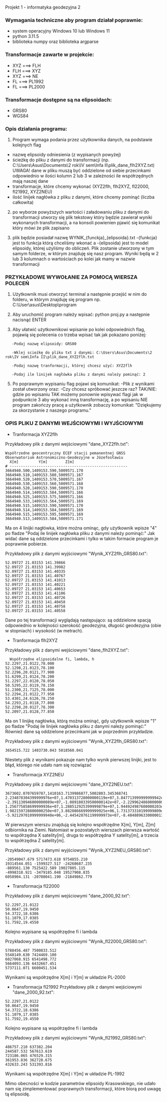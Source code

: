 Projekt 1 - informatyka geodezyjna 2 


### Wymagania techniczne aby program działał poprawnie:

- system operacyjny Windows 10 lub Windows 11
- python 3.11.5
- biblioteka numpy oraz biblioteka argparse


### Transformacje zawarte w projekcie:
 
- XYZ ===> FLH
- FLH ===> XYZ
- XYZ ===> NE
- FL ===> PL1992
- FL ===> PL2000


### Transformacje dostępne są na elipsoidach:

- GRS80
- WGS84


### Opis działania programu:

1. Program wymaga podania przez użytkownika danych, na podstawie kolejnych flag

- nazwę elipsoidy odniesienia (z wypisanych powyżej)
- ścieżkę do pliku z danymi do transformacji (np. C:\Users\Asus\Documents\2 rok\IV sem\Infa II\plik_dane_flh2XYZ.txt)
  UWAGA! dane w pliku muszą być oddzielone od siebie przecinkami odpowiednio 
  w ilości kolumn 2 lub 3 w zależności ile współrzędnych mają naszej dane 
- transformacje, które chcemy wykonać (XYZ2flh, flh2XYZ, fl22000, fl21992, XYZ2NEU)
- ilość linijek nagłówka z pliku z danymi, które chcemy pominąć (liczba całkowita)

2. po wyborze powyższych wartości i załadowaniu pliku z danymi do transformacji utworzy się plik tekstowy który będzie zawierał wyniki wykonanych transformacji, a na konsoli powienien pjawić się komunikat który mówi że plik zapisano
  
3. plik będzie posiadał nazwę WYNIK_{funckja}_{elipsoida}.txt  -{funkcja} jest to funkcja którą chceliśmy wkonać a -{elipsoida) jest to model elipsoidy, której użyliśmy do obliczeń. Plik zostanie utworzony w tym samym folderze, w którym znajduję się nasz program. Wyniki będą w 2 lub 3 kolumnach o wartościach po kolei jak mamy w nazwie transformacji

### PRZYKŁADOWE WYWOŁANIE ZA POMOCĄ WIERSZA POLECEŃ

1. Użytkownik musi otworzyć terminal a następnie przejść w nim do folderu, w którym znajduję się program np.
   C:\User\asus\Desktop\program

2. Aby uruchomić program należy wpisać: python proj.py a następnie nacisnąć ENTER
   
3. Aby ułatwić użytkownikowi wpisanie po kolei odpowiednich flag, pojawią się polecenia co trzeba wpisać tak jak pokazano poniżej:
```
   -Podaj nazwę elipsoidy: GRS80
   
   -Wklej scieżkę do pliku txt z danymi: C:\Users\Asus\Documents\2 rok\IV sem\Infa II\plik_dane_XYZ2flh.txt
   
   -Podaj nazwę tranformacji, której chcesz użyć: XYZ2flh
   
   -Podaj ile linijek nagłówka pliku z danymi należy pominąć: 2
```
 5. Po poprawnym wypisaniu flag pojawi się komunikat:
    -Plik z wynikami został utworzony
    oraz:
    -Czy chcesz spróbować jeszcze raz? TAK/NIE:
    gdzie po wpisaniu TAK możemy ponownie wpisywać flagi jak w podpunkcie 3 aby wykonać inną transformację, a po wpisaniu 
    NIE program zakończy pracę a użytkownik zobaczy komunikat: 
    "Dziękujemy za skorzystanie z naszego programu."

### OPIS PLIKU Z DANYMI WEJŚCIOWYMI I WYJŚCIOWYMI

- Tranformacja XYZ2flh

Przykładowy plik z danymi wejściowymi "dane_XYZ2flh.txt":

```
Współrzedne geocentryczny ECEF stacji pemanentnej GNSS
Obserwatorium Astronomiczno-Geodezyjne w Józefosławiu
  X[m]         Y[m]        Z[m]
# -----------------------------------------------------
3664940.500,1409153.590,5009571.170
3664940.510,1409153.580,5009571.167
3664940.520,1409153.570,5009571.167
3664940.530,1409153.560,5009571.168
3664940.520,1409153.590,5009571.170
3664940.514,1409153.584,5009571.166
3664940.525,1409153.575,5009571.166
3664940.533,1409153.564,5009571.169
3664940.515,1409153.590,5009571.170
3664940.514,1409153.584,5009571.169
3664940.515,1409153.595,5009571.169
3664940.513,1409153.584,5009571.171
```

Ma on 4 linijki nagłówka, które można ominąc, gdy użytkownik wpisze "4" po fladze "Podaj ile linijek nagłówka pliku z danymi należy pominąć:"
Jak widać dane są oddzielone przecinkami i tylko w takim formacie program je poprawnie pobierze.

Przykładowy plik z danymi wyjściowymi "Wynik_XYZ2flh_GRS80.txt":

```
52.09727 21.03153 141.39866
52.09727 21.03153 141.39982
52.09727 21.03153 141.40335
52.09727 21.03153 141.40767
52.09727 21.03153 141.41013
52.09727 21.03153 141.40221
52.09727 21.03153 141.40653
52.09727 21.03153 141.41106
52.09727 21.03153 141.40726
52.09727 21.03153 141.40458
52.09727 21.03153 141.40758
52.09727 21.03153 141.40558
```
Dane po tej transformacji wyglądają następująco: są oddzielone spacją odpowiednio w kolejności szerokość geodezyjna, długość geodezyjna (obie w stopniach) i wysokość (w metrach).

- Tranformacja flh2XYZ

Przykładowy plik z danymi wejściowymi "dane_flh2XYZ.txt":

```
  Współrzędne elipsoidalne fi, lambda, h
52.2297,21.0122,78.000
52.1298,21.0123,78.100
52.2296,20.0121,77.900
51.6299,21.0124,78.200
51.2297,22.0120,78.050
50.5295,22.0119,78.150
51.2300,21.7125,78.000
52.2294,21.0122,77.950
53.4301,24.6126,78.250
54.2293,21.0118,77.800
52.2298,20.0127,78.300
52.2097,21.0128,77.850
```
Ma on 1 linijkę nagłówka, którą można ominąć, gdy użytkownik wpisze "1" po fladze "Podaj ile linijek nagłówka pliku z danymi należy pominąć:"
Również dane są oddzielone przecinkami jak w poprzednim przykładzie.

Przykładowy plik z danymi wyjściowymi "Wynik_XYZ2flh_GRS80.txt":

```
3654515.722 1403730.043 5018560.041
```
Niestety plik z wynikami pokazuje nam tylko wynik pierwszej linijki, jest to błąd, którego nie udało nam się rozwiązać

- Transformacja XYZ2NEU

Przykładowy plik z danymi wejściowymi "dane_XYZ2NEU.txt":

```
3673602.0707659787,1410163.7139986877,5002803.345368741
2.234878304399999976e+07,1.470313728000000119e+07,3.847713999999999942e+04
-2.391130946000000089e+07,-1.089180339500000142e+07,-2.229962486000000034e+06
1.256775858699999936e+07,1.288512925399999879e+07,1.944924987600000203e+07
1.982159728800000250e+07,3.882086669999999925e+06,1.731373310199999809e+07
-5.921297010999999940e+06,-2.445428761199999973e+07,-8.484889633000001311e+06
```
W pierwszym wierszu znajdują się kolejno współrzędne X[m], Y[m], Z[m] odbiornika na Ziemi. Natomiast w pozostałych wierszach pierwsza wartość to współrzędna X satelity[m], druga to współrzędna Y satelity[m], a trzecia to współrzędna Z satelity[m].

Przykładowy plik z danymi wyjściowymi "Wynik_XYZ2NEU_GRS80.txt":

```
-20549047.679 5717473.618 9754855.210
19314544.051 -1599327.517 -24268687.235
-889561.130 7525422.589 19027805.115
-4998318.921 -3479185.048 19527908.835
6058904.131 -20708041.190 -21849862.779
```

- Transformacja fl22000

Przykładowy plik z danymi wejściowymi "dane_2000_92.txt":

```
52.2297,21.0122
50.0647,19.9450
54.3722,18.6386
51.1079,17.0385
51.7592,19.4550
```
Kolejno wypisane są współrzędne fi i lambda

Przykładowy plik z danymi wyjściowymi "Wynik_fl22000_GRS80.txt":

```
5788456.487 7500833.512
5548149.630 7424469.100
6027068.915 6541498.772
5664093.136 6432667.451
5737111.071 6600451.534
```
Wynikami są współrzędne X[m] i Y[m] w układzie PL-2000

- Transformacja fl21992
Przykładowy plik z danymi wejściowymi "dane_2000_92.txt":

```
52.2297,21.0122
50.0647,19.9450
54.3722,18.6386
51.1079,17.0385
51.7592,19.4550
```
Kolejno wypisane są współrzędne fi i lambda

Przykładowy plik z danymi wyjściowymi "Wynik_fl21992_GRS80.txt":

```
486757.210 637382.204
244587.532 567613.619
723186.065 476529.315
361953.836 362728.675
432633.243 531393.816
```
Wynikami są współrzędne X[m] i Y[m] w układzie PL-1992

Mimo obecności w kodzie parametrów elipsoidy Krasowskiego, nie udało nam się zimplementować poprawnych transformacji, które biorą pod uwagę tą elipsoidę.

